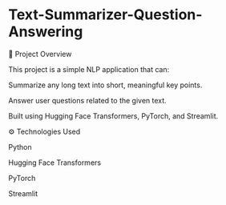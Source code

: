 # Text-Summarizer-Question-Answering

📌 Project Overview

This project is a simple NLP application that can:

Summarize any long text into short, meaningful key points.

Answer user questions related to the given text.


Built using Hugging Face Transformers, PyTorch, and Streamlit.


⚙ Technologies Used

Python

Hugging Face Transformers

PyTorch

Streamlit


